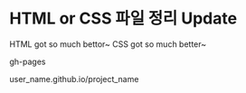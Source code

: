 # HTML or CSS 파일 정리 Update

HTML got so much bettor~
CSS got so much better~

gh-pages

user_name.github.io/project_name
